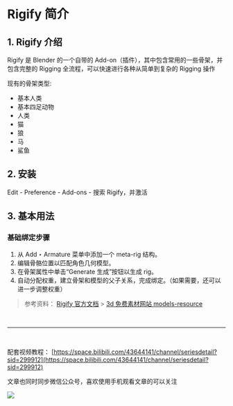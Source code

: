 # Rigify 简介

## 1. Rigify 介绍

Rigify 是 Blender 的一个自带的 Add-on（插件），其中包含常用的一些骨架，并包含完整的 Rigging 全流程，可以快速进行各种从简单到复杂的 Rigging 操作

现有的骨架类型:

- 基本人类
- 基本四足动物
- 人类
- 猫
- 狼
- 马
- 鲨鱼

## 2. 安装

Edit - Preference - Add-ons - 搜索 Rigify，并激活

## 3. 基本用法

### 基础绑定步骤

1. 从 Add ‣ Armature 菜单中添加一个 meta-rig 结构。
2. 编辑骨骼位置以匹配角色几何模型。
3. 在骨架属性中单击“Generate 生成”按钮以生成 rig。
4. 自动分配权重，建立骨架和模型的父子关系，完成绑定。（如果需要，还可以进一步调整权重）

> 参考资料：
> [Rigify 官方文档](https://docs.blender.org/manual/en/3.0/addons/rigging/rigify/index.html) > [3d 免费素材网站 models-resource](https://www.models-resource.com/pc_computer/counterstrike16/model/7982/)

<br>
<hr>
<br>

配套视频教程：
[https://space.bilibili.com/43644141/channel/seriesdetail?sid=299912](https://space.bilibili.com/43644141/channel/seriesdetail?sid=299912)

文章也同时同步微信公众号，喜欢使用手机观看文章的可以关注

![](../../imgs/微信公众号二维码.jpg)

